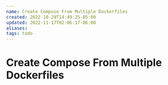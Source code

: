 ```yaml
---
name: Create Compose From Multiple Dockerfiles
created: 2022-10-29T14:49:25-05:00
updated: 2022-11-17T02:06:17-06:00
aliases: 
tags: todo
---
```

# Create Compose From Multiple Dockerfiles
